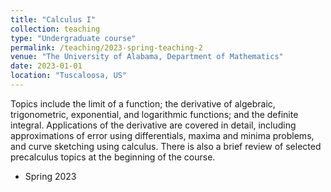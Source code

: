 ```yaml
---
title: "Calculus I"
collection: teaching
type: "Undergraduate course"
permalink: /teaching/2023-spring-teaching-2
venue: "The University of Alabama, Department of Mathematics"
date: 2023-01-01
location: "Tuscaloosa, US"
---
```


Topics include the limit of a function; the derivative of algebraic, trigonometric, exponential, and logarithmic functions; and the definite integral. Applications of the derivative are covered in detail, including approximations of error using differentials, maxima and minima problems, and curve sketching using calculus. There is also a brief review of selected precalculus topics at the beginning of the course. 

* Spring 2023

